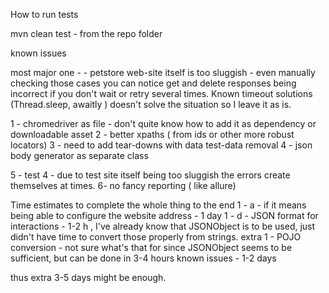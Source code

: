 How to run tests 

mvn clean test - from the repo folder

known issues

most major one - - petstore web-site itself is too sluggish - even manually checking those cases you can notice get and delete responses being incorrect if you don't wait or retry several times.
Known timeout solutions (Thread.sleep, awaitly )  doesn't solve the situation so I leave it as is.

1 - chromedriver as file - don't quite know how to add it as dependency or downloadable asset
2 - better xpaths ( from ids or other more robust locators)
3 - need to add tear-downs with data test-data removal
4 - json body generator as separate class

5 - test 4 - due to test site itself being too sluggish the errors create themselves at times.
6- no fancy reporting ( like allure)

Time estimates to complete the whole thing to the end
1 - a - if it means being able to configure the website address - 1 day
1 - d - JSON format for interactions - 1-2 h , I've already know that JSONObject is to be used, just didn't have time to convert those properly from strings.
extra 1 - POJO conversion - not sure what's that for since JSONObject seems to be sufficient, but can be done in 3-4 hours 
known issues - 1-2 days

thus extra 3-5 days might be enough.